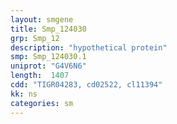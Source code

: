 ```yaml
---
layout: smgene
title: Smp_124030
grp: Smp_12
description: "hypothetical protein"
smp: Smp_124030.1
uniprot: "G4V6N6"
length:  1407
cdd: "TIGR04283, cd02522, cl11394"
kk: ns
categories: sm
---
```

